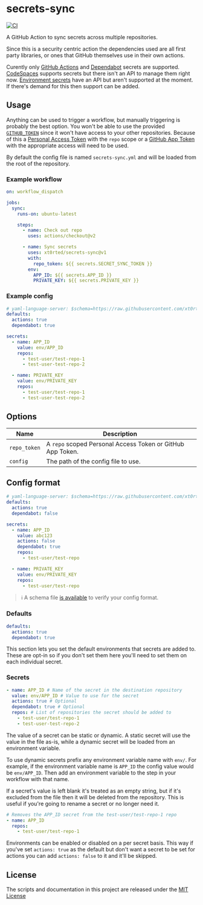 # secrets-sync

[![CI](https://github.com/xt0rted/secrets-sync/actions/workflows/ci.yml/badge.svg)](https://github.com/xt0rted/secrets-sync/actions/workflows/ci.yml)

A GitHub Action to sync secrets across multiple repositories.

Since this is a security centric action the dependencies used are all first party libraries, or ones that GitHub themselves use in their own actions.

Curently only [GitHub Actions](https://docs.github.com/en/actions/security-guides/encrypted-secrets) and [Dependabot](https://docs.github.com/en/code-security/supply-chain-security/keeping-your-dependencies-updated-automatically/managing-encrypted-secrets-for-dependabot) secrets are supported.
[CodeSpaces](https://docs.github.com/en/codespaces/managing-your-codespaces/managing-encrypted-secrets-for-your-codespaces) supports secrets but there isn't an API to manage them right now.
[Environment secrets](https://docs.github.com/en/actions/deployment/targeting-different-environments/using-environments-for-deployment#environment-secrets) have an API but aren't supported at the moment.
If there's demand for this then support can be added.

## Usage

Anything can be used to trigger a workflow, but manually triggering is probably the best option.
You won't be able to use the provided [`GITHUB_TOKEN`](https://docs.github.com/en/actions/security-guides/automatic-token-authentication) since it won't have access to your other repositories.
Because of this a [Personal Access Token](https://github.com/settings/tokens/new?scopes=repo) with the `repo` scope or a [GitHub App Token](https://docs.github.com/en/developers/apps) with the appropriate access will need to be used.

By default the config file is named `secrets-sync.yml` and will be loaded from the root of the repository.

### Example workflow

```yaml
on: workflow_dispatch

jobs:
  sync:
    runs-on: ubuntu-latest

    steps:
      - name: Check out repo
        uses: actions/checkout@v2

      - name: Sync secrets
        uses: xt0rted/secrets-sync@v1
        with:
          repo_token: ${{ secrets.SECRET_SYNC_TOKEN }}
        env:
          APP_ID: ${{ secrets.APP_ID }}
          PRIVATE_KEY: ${{ secrets.PRIVATE_KEY }}
```

### Example config

```yaml
# yaml-language-server: $schema=https://raw.githubusercontent.com/xt0rted/secrets-sync/main/settings.schema.json
defaults:
  actions: true
  dependabot: true

secrets:
  - name: APP_ID
    value: env/APP_ID
    repos:
      - test-user/test-repo-1
      - test-user-test-repo-2

  - name: PRIVATE_KEY
    value: env/PRIVATE_KEY
    repos:
      - test-user/test-repo-1
      - test-user-test-repo-2
```

## Options

Name | Description
-- | --
`repo_token` | A `repo` scoped Personal Access Token or GitHub App Token.
`config` | The path of the config file to use.

## Config format

```yaml
# yaml-language-server: $schema=https://raw.githubusercontent.com/xt0rted/secrets-sync/main/settings.schema.json
defaults:
  actions: true
  dependabot: false

secrets:
  - name: APP_ID
    value: abc123
    actions: false
    dependabot: true
    repos:
      - test-user/test-repo

  - name: PRIVATE_KEY
    value: env/PRIVATE_KEY
    repos:
      - test-user/test-repo
```

>ℹ️ A schema file [is available](settings.schema.json) to verify your config format.

### Defaults

```yaml
defaults:
  actions: true
  dependabot: true
```

This section lets you set the default environments that secrets are added to.
These are opt-in so if you don't set them here you'll need to set them on each individual secret.

### Secrets

```yaml
- name: APP_ID # Name of the secret in the destination repository
  value: env/APP_ID # Value to use for the secret
  actions: true # Optional
  dependabot: true # Optional
  repos: # List of repositories the secret should be added to
    - test-user/test-repo-1
    - test-user-test-repo-2
```

The value of a secret can be static or dynamic.
A static secret will use the value in the file as-is, while a dynamic secret will be loaded from an environment variable.

To use dynamic secrets prefix any environment variable name with `env/`.
For example, if the environment variable name is `APP_ID` the config value would be `env/APP_ID`.
Then add an environment variable to the step in your workflow with that name.

If a secret's value is left blank it's treated as an empty string, but if it's excluded from the file then it will be deleted from the repository.
This is useful if you're going to rename a secret or no longer need it.

```yaml
# Removes the APP_ID secret from the test-user/test-repo-1 repo
- name: APP_ID
  repos:
    - test-user/test-repo-1
```

Environments can be enabled or disabled on a per secret basis.
This way if you've set `actions: true` as the default but don't want a secret to be set for actions you can add `actions: false` to it and it'll be skipped.

## License

The scripts and documentation in this project are released under the [MIT License](LICENSE)
